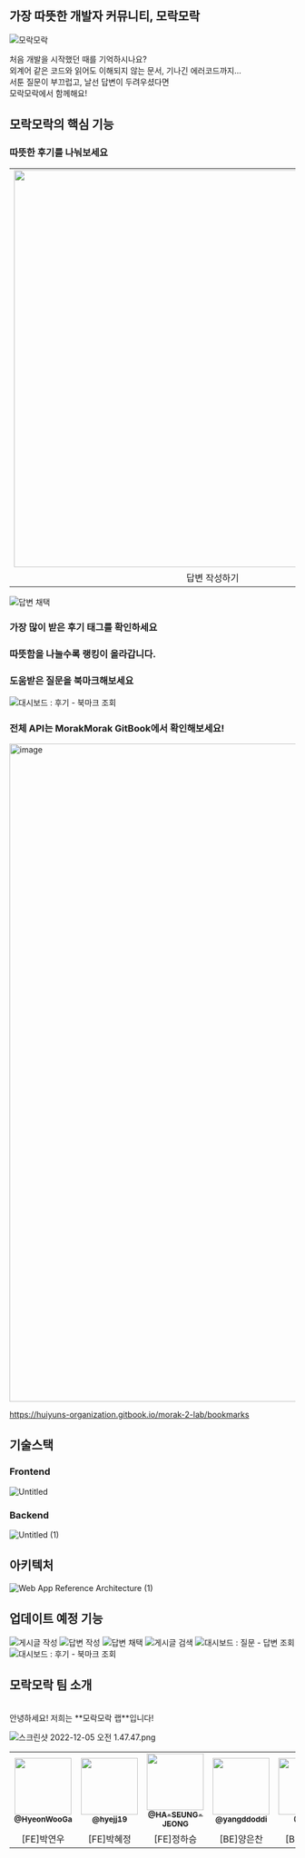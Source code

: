 ##  가장 따뜻한 개발자 커뮤니티, 모락모락
![ 모락모락](https://user-images.githubusercontent.com/102589253/205538117-219ce4e9-068c-4e9f-a373-38ce000a50f1.png)

처음 개발을 시작했던 때를 기억하시나요?<br/>
외계어 같은 코드와 읽어도 이해되지 않는 문서, 기나긴 에러코드까지… <br/>
서툰 질문이 부끄럽고, 날선 답변이 두려우셨다면<br/>
모락모락에서 함께해요!<br/>


##  모락모락의 핵심 기능

###  따뜻한 후기를 나눠보세요
<table>
  
  <tr>
      <td align="center">
    <img src="https://user-images.githubusercontent.com/89173923/205502684-9085d4b7-df5e-4cd1-acef-0e8218a569ce.gif"width="700px;" alt=""/><br/>
    </td>
     <td align="center">
       <img src="https://user-images.githubusercontent.com/89173923/205502730-605aa86e-ca6e-4f66-9dcd-4af322de4b1e.gif" width="700px;" alt=""/><br/>
    </td>

</tr>
      <td align="center">답변 작성하기</td>
      <td align="center">답변 채택하기</td>
</tr>

</table>

![답변 채택](https://user-images.githubusercontent.com/89173923/205502730-605aa86e-ca6e-4f66-9dcd-4af322de4b1e.gif)

### 가장 많이 받은 후기 태그를 확인하세요



### 따뜻함을 나눌수록 랭킹이 올라갑니다. 


### 도움받은 질문을 북마크해보세요

![대시보드 : 후기 - 북마크 조회](https://user-images.githubusercontent.com/89173923/205503263-11dd3f94-dcbd-46a1-9efa-041969b0bf8b.gif)

### 전체 API는 MorakMorak GitBook에서 확인해보세요!
<img width="1160" alt="image" src="https://user-images.githubusercontent.com/102589253/205534052-fdc4939c-9815-462b-90b9-d782b49e3b13.png">

https://huiyuns-organization.gitbook.io/morak-2-lab/bookmarks


## 기술스택  
### Frontend
![Untitled](https://user-images.githubusercontent.com/97802103/205541214-ff5ad357-41c3-4c99-b1a5-b9d9bcda7b22.png)

### Backend
![Untitled (1)](https://user-images.githubusercontent.com/97802103/205541248-187c3f3a-ec4a-4a6b-9f1a-7c8552a88d7d.png)

## 아키텍처
![Web App Reference Architecture (1)](https://user-images.githubusercontent.com/97802103/205543932-bf0811dc-6126-4d05-a084-b09c17fb68a3.png)



## 업데이트 예정 기능



![게시글 작성](https://user-images.githubusercontent.com/89173923/205502592-eceb18ff-b442-4ff3-b73a-f02b30cdac50.gif)
![답변 작성](https://user-images.githubusercontent.com/89173923/205502684-9085d4b7-df5e-4cd1-acef-0e8218a569ce.gif)
![답변 채택](https://user-images.githubusercontent.com/89173923/205502730-605aa86e-ca6e-4f66-9dcd-4af322de4b1e.gif)
![게시글 검색](https://user-images.githubusercontent.com/89173923/205502882-1745f77d-c5d5-4ef7-bb7e-7c2c69d779c6.gif)
![대시보드 : 질문 - 답변 조회](https://user-images.githubusercontent.com/89173923/205503526-102e03dd-1ade-4d97-9b97-5fc8cf9872f2.gif)
![대시보드 : 후기 - 북마크 조회](https://user-images.githubusercontent.com/89173923/205503263-11dd3f94-dcbd-46a1-9efa-041969b0bf8b.gif)



## 모락모락 팀 소개
</br>
안녕하세요! 저희는 **모락모락 랩**입니다!

![스크린샷 2022-12-05 오전 1.47.47.png](https://s3-us-west-2.amazonaws.com/secure.notion-static.com/bc576024-cdfd-462b-bc6e-5e4cef85575b/%E1%84%89%E1%85%B3%E1%84%8F%E1%85%B3%E1%84%85%E1%85%B5%E1%86%AB%E1%84%89%E1%85%A3%E1%86%BA_2022-12-05_%E1%84%8B%E1%85%A9%E1%84%8C%E1%85%A5%E1%86%AB_1.47.47.png)

<table>
  <tr>
  <td align="center"><a href="https://github.com/HyeonWooGa"><img src="https://avatars.githubusercontent.com/u/101603474?v=4" width="100px;" alt=""/><br /><sub><b>@HyeonWooGa</b></sub></a><br /></td>
     <td align="center"><a href="https://github.com/hyejj19"><img src="https://avatars.githubusercontent.com/u/89173923?v=4" width="100px;" alt=""/><br /><sub><b>@hyejj19</b></sub></a><br /></td>
     <td align="center"><a href="https://github.com/HA-SEUNG-JEONG"><img src="https://avatars.githubusercontent.com/u/88266129?v=4" width="100px;" alt=""/><br /><sub><b>@HA-SEUNG-JEONG</b></sub></a><br /></td>
    <td align="center"><a href="https://github.com/yangddoddi"><img src="https://avatars.githubusercontent.com/u/97802103?v=4" width="100px;" alt=""/><br /><sub><b>@yangddoddi</b></sub></a><br />
     <td align="center"><a href="https://github.com/Tldkt"><img src="https://avatars.githubusercontent.com/u/102589253?v=4" width="100px;" alt=""/><br /><sub><b>@Tldkt</b></sub></a><br />
     <td align="center"><a href="https://github.com/SionBackEnd"><img src="https://avatars.githubusercontent.com/u/104377048?v=4" width="100px;" alt=""/><br /><sub><b>@SionBackEnd</b></sub></a><br /></td>

</tr>
      <td align="center">[FE]박연우</td>
      <td align="center">[FE]박혜정</td>
      <td align="center">[FE]정하승</td>
      <td align="center">[BE]양은찬</td>
      <td align="center">[BE]정희윤</td>
      <td align="center">[BE]백시온</td>
</tr>
</table>


